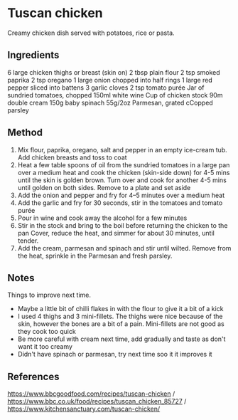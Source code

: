 # Tuscan chicken

Creamy chicken dish served with potatoes, rice or pasta.

## Ingredients

6 large chicken thighs or breast (skin on)
2 tbsp plain flour
2 tsp smoked paprika
2 tsp oregano
1 large onion chopped into half rings
1 large red pepper sliced into battens
3 garlic cloves
2 tsp tomato purée
Jar of sundried tomatoes, chopped
150ml white wine
Cup of chicken stock
90m double cream
150g baby spinach
55g/2oz Parmesan, grated
cCopped parsley

## Method

1. Mix flour, paprika, oregano, salt and pepper in an empty ice-cream tub. Add chicken breasts and toss to coat
2. Heat a few table spoons of oil from the sundried tomatoes in a large pan over a medium heat and cook the chicken (skin-side down) for 4-5 mins until the skin is golden brown. Turn over and cook for another 4-5 mins until golden on both sides. Remove to a plate and set aside
3. Add the onion and pepper and fry for 4–5 minutes over a medium heat
4. Add the garlic and fry for 30 seconds, stir in the tomatoes and tomato purée
5. Pour in wine and cook away the alcohol for a few minutes
6. Stir in the stock and bring to the boil before returning the chicken to the pan Cover, reduce the heat, and simmer for about 30 minutes, until tender.
7. Add the cream, parmesan and spinach and stir until wilted. Remove from the heat, sprinkle in the Parmesan and fresh parsley.

## Notes

Things to improve next time.

- Maybe a little bit of chilli flakes in with the flour to give it a bit of a kick
- I used 4 thighs and 3 mini-fillets. The thighs were nice because of the skin, however the  bones are a bit of a pain. Mini-fillets are not good as they cook too quick
- Be more careful with cream next time, add gradually and taste as don't want it too creamy
- Didn't have spinach or parmesan, try next time soo it it improves it


## References

https://www.bbcgoodfood.com/recipes/tuscan-chicken /
https://www.bbc.co.uk/food/recipes/tuscan_chicken_85727 /
https://www.kitchensanctuary.com/tuscan-chicken/
